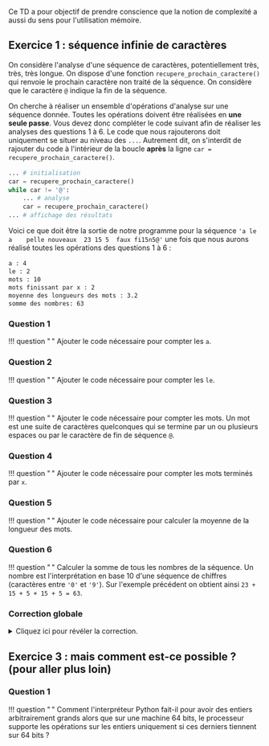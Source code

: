 Ce TD a pour objectif de prendre conscience que la notion de complexité a aussi du sens pour l'utilisation mémoire.

## Exercice 1 : séquence infinie de caractères

On considère l'analyse d'une séquence de caractères, potentiellement très, très, très longue.
On dispose d'une fonction `recupere_prochain_caractere()` qui renvoie le prochain caractère non traité de la séquence.
On considère que le caractère `@` indique la fin de la séquence.

On cherche à réaliser un ensemble d'opérations d'analyse sur une séquence donnée.
Toutes les opérations doivent être réalisées en **une seule passe**.
Vous devez donc compléter le code suivant afin de réaliser les analyses des questions 1 à 6.
Le code que nous rajouterons doit uniquement se situer au niveau des `...`.
Autrement dit, on s'interdit de rajouter du code à l'intérieur de la boucle **après** la ligne `car = recupere_prochain_caractere()`.

```python
... # initialisation
car = recupere_prochain_caractere()
while car != '@':
    ... # analyse
    car = recupere_prochain_caractere()
... # affichage des résultats
```

Voici ce que doit être la sortie de notre programme pour la séquence `'a le a    pelle nouveaux  23 15 5  faux fi15n5@'` une fois que nous aurons réalisé toutes les opérations des questions 1 à 6 :

```
a : 4
le : 2
mots : 10
mots finissant par x : 2
moyenne des longueurs des mots : 3.2
somme des nombres: 63
```

### Question 1
!!! question " "
    Ajouter le code nécessaire pour compter les `a`.

### Question 2
!!! question " "
    Ajouter le code nécessaire pour compter les `le`.

### Question 3
!!! question " "
    Ajouter le code nécessaire pour compter les mots.
    Un mot est une suite de caractères quelconques qui se termine par un ou plusieurs espaces ou par le caractère de fin de séquence `@`.

### Question 4
!!! question " "
    Ajouter le code nécessaire pour compter les mots terminés par `x`.

### Question 5
!!! question " "
    Ajouter le code nécessaire pour calculer la moyenne de la longueur des mots.

### Question 6
!!! question " "
    Calculer la somme de tous les nombres de la séquence.
    Un nombre est l'interprétation en base 10 d'une séquence de chiffres (caractères entre `'0'` et `'9'`).
    Sur l'exemple précédent on obtient ainsi `23 + 15 + 5 + 15 + 5 = 63`.

### Correction globale
<details markdown="1">
<summary>Cliquez ici pour révéler la correction.</summary>
```python
#!/usr/bin/env python3
"""Analyse de séquence de caractère"""
def verifier_fin_mot(car_precedent):
    """Doit on rajouter un mot ?

    Renvoie un tuple à 2 éléments :
      - 0 ou 1 indiquant si le mot précédent était vide ou non
      - 0 ou 1 indiquant si le mot précédent finissait par un 'x' ou non
    """
    mot_non_vide = 0
    mots_finissant_x = 0
    if car_precedent != " ":
        mot_non_vide += 1
        if car_precedent == "x":
            mots_finissant_x = 1
    return (mot_non_vide, mots_finissant_x)


def est_chiffre(caractere):
    """Le caractere donne est il un chiffre ?

    Python est un langage de haut niveau : on peut
    comparer directement des chaînes de caractères.
    """
    return "0" <= caractere <= "9"


def main():
    """Point d'entrée du programme"""
    nombre_de_a = 0
    nombre_de_le = 0
    nombre_de_mots = 0
    nombre_de_mots_x = 0
    nombre_courant = 0
    somme_nombres = 0
    somme_longueurs_mots = 0  # = nombre total des caracteres des mots
    car_precedent = " "  # obligatoire (si la sequence est vide
    # ou commence par un espace)

    car = recupere_prochain_caractere()
    while car != "@":
        # On a un caractère qui n'est pas un espace
        if car != " ":
            somme_longueurs_mots += 1
            # a
            if car == "a":
                nombre_de_a += 1
            # le
            if car_precedent == "l" and car == "e":
                nombre_de_le += 1
        # Sinon on vient de finir un mot, éventuellement vide si
        # le caractère précédent était déjà un espace.
        else:
            mot_non_vide, mots_finissant_x = verifier_fin_mot(car_precedent)
            nombre_de_mots += mot_non_vide
            nombre_de_mots_x += mots_finissant_x

        # Gestion des nombres
        if est_chiffre(car):  # Si on est dans un nombre
            nombre_courant = nombre_courant * 10 + int(car)
        elif est_chiffre(car_precedent):  # Si on a terminé un nombre
            somme_nombres += nombre_courant
            nombre_courant = 0

        # On mémorise le dernier caractère puis on passe au suivant
        car_precedent = car
        car = recupere_prochain_caractere()

    # Si le texte se termine par un mot, il faut en tenir compte
    mot_non_vide, mots_finissant_x = verifier_fin_mot(car_precedent)
    nombre_de_mots += mot_non_vide
    nombre_de_mots_x += mots_finissant_x

    # Si il y a un nombre_courant non terminé,
    # c'est à dire que le texte s'est fini par
    # un chiffre
    if nombre_courant:
        somme_nombres += nombre_courant

    # Affichage
    print("a : ", nombre_de_a)
    print("le : ", nombre_de_le)
    print("mots : ", nombre_de_mots)
    print("mots finissant par x : ", nombre_de_mots_x)
    print("moyenne des longueurs des mots :", somme_longueurs_mots / nombre_de_mots)
```
</details>



## Exercice 2 : mémoire constante, vraiment ?

### Question 1
!!! question " "
    Sommes-nous vraiment certain de ne pas avoir de problème de mémoire ? Pourquoi ?

###  Correction question 1
<details markdown="1">
<summary>Cliquez ici pour révéler la correction.</summary>
On peut avoir des problèmes mémoire parce que Python supporte des entiers arbitrairement grands.

Donc les  entiers que nous utilisons comme compteurs dans notre programme peuvent devenir arbitrairement grands.
Et qui dit entiers arbitrairement grands, dit mémoire arbitrairement grande.
</details>

### Question 2
!!! question " "
    En supposant que nous puissions traiter un caractère par nanoseconde (1GHz), combien de temps nous faudrait il pour utiliser 1 kilo octet de mémoire avec une séquence ne contenant que des `a` ?

###  Correction question 2
<details markdown="1">
<summary>Cliquez ici pour révéler la correction.</summary>
Nous allons faire ici des calculs "à la louche" pour calculer des ordres de grandeur et donc faire certaines approximations.

Supposons que notre système soit capable de recevoir un caractère par nanoseconde.

Avec une séquence ne contenant que des `a` on va donc avoir `nombre_de_a` qui fait + 1 à chaque nanoseconde.

Pour représenter un entier `n` en mémoire, il faut $\log_2(n) + 1$ bits (et même un peu plus dans les langages haut niveau comme Python).

Donc, pour qu'un entier `n` utilise 1 kilo octet de mémoire ($= 1000*8$ bits) il faut que `n` soit égale à $2^{1000*8} + 1$.

Pour que `nombre_de_a` utilise 1 kilo octet de mémoire, il faut donc $2^{1000*8} + 1$ nanosecondes.

Si on ramène ce nombre en années en divisant par $10^{9} * 3600 * 24 * 365$ on obtient environ $5.5 * 10^{2391}$, soit un bon bout de temps.

Il semblerait que nous soyons tranquilles concernant la mémoire avec notre analyse de séquence.
</details>

### Question 3
!!! question " "
    Écrire un programme qui sature la mémoire petit à petit de façon visible simplement avec un seul entier.

###  Correction question 3
<details markdown="1">
<summary>Cliquez ici pour révéler la correction.</summary>
Nous l'avons vu, il faut grossir beaucoup plus vite qu'en faisant `+= 1` sur un entier dans une boucle, aussi rapide soit elle.
Allons y donc plus fort :

```python
#!/usr/bin/env python3

"""Exemple de code qui sature la mémoire de façon visible avec un entier.

Pour simplifier le programme on fait tout de façon globale, mais nous
sommes conscients que c'est une mauvaise pratique.
"""

import signal

# Ce code est utilisé pour pouvoir sortir
# de la boucle proprement quand ctrl+c est
# tapé au clavier.
ctrl_c_typed = False


def signal_handler(sig, frame):
    print("You pressed Ctrl+C!")
    global ctrl_c_typed
    ctrl_c_typed = True


signal.signal(signal.SIGINT, signal_handler)

print("2^10000 =", 2**10000)
print()
print("computing 2^(2^(n-1)) for n growing 1 by 1 until you press ctrl+c")
print("please LOOK at the memory usage of your machine")

# s(n) = s(n-1) * s(n-1), s(1) = 2 <==> 2^(2^(n-1))
# ça grandit vite, regardons le moniteur système :)
v = 2
count = 1
while not ctrl_c_typed:
    v = v * v
    count = count + 1
    print(count)

print("count =", count)
```

Comme montré sur l'image ci-dessous, on utilisera le moniteur système de notre système d'exploitation pour voir à quelle vitesse l'utilisation mémoire de notre processus Python grossit.
Ici on voit que le processus Python utilise 4,9 GiB de mémoire (il tourne depuis environ 30 secondes).

![illustration moniteur système](moniteur_systeme.png)
</details>


## Exercice 3 : mais comment est-ce possible ? (pour aller plus loin)

### Question 1
!!! question " "
    Comment l'interpréteur Python fait-il pour avoir des entiers arbitrairement grands alors que sur une machine 64 bits, le processeur supporte les opérations sur les entiers uniquement si ces derniers tiennent sur 64 bits ?
